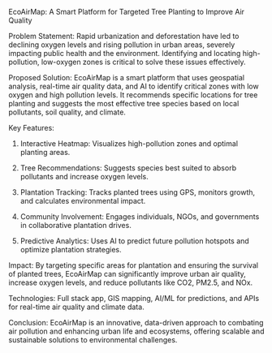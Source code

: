 EcoAirMap: A Smart Platform for Targeted Tree Planting to Improve Air Quality

Problem Statement: Rapid urbanization and deforestation have led to declining oxygen levels and rising pollution in urban areas, severely impacting public health and the environment. Identifying and locating high-pollution, low-oxygen zones is critical to solve these issues effectively.

Proposed Solution: EcoAirMap is a smart platform that uses geospatial analysis, real-time air quality data, and AI to identify critical zones with low oxygen and high pollution levels. It recommends specific locations for tree planting and suggests the most effective tree species based on local pollutants, soil quality, and climate.

Key Features:

1. Interactive Heatmap: Visualizes high-pollution zones and optimal planting areas.


2. Tree Recommendations: Suggests species best suited to absorb pollutants and increase oxygen levels.


3. Plantation Tracking: Tracks planted trees using GPS, monitors growth, and calculates environmental impact.


4. Community Involvement: Engages individuals, NGOs, and governments in collaborative plantation drives.


5. Predictive Analytics: Uses AI to predict future pollution hotspots and optimize plantation strategies.

Impact: By targeting specific areas for plantation and ensuring the survival of planted trees, EcoAirMap can significantly improve urban air quality, increase oxygen levels, and reduce pollutants like CO2, PM2.5, and NOx.

Technologies: Full stack app, GIS mapping, AI/ML for predictions, and APIs for real-time air quality and climate data.

Conclusion: EcoAirMap is an innovative, data-driven approach to combating air pollution and enhancing urban life and ecosystems, offering scalable and sustainable solutions to environmental challenges.
